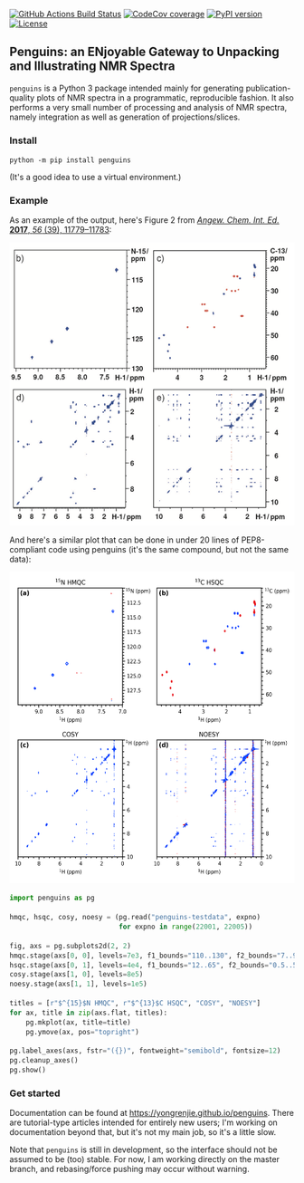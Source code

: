 [![GitHub Actions Build Status](https://github.com/yongrenjie/penguins/workflows/tests/badge.svg?branch=dev-0.2)](https://github.com/yongrenjie/penguins/actions)
[![CodeCov coverage](https://codecov.io/gh/yongrenjie/penguins/branch/dev-0.2/graph/badge.svg?token=S8U2LJFVPY)](https://codecov.io/gh/yongrenjie/penguins)
[![PyPI version](https://badge.fury.io/py/penguins.svg)](https://badge.fury.io/py/penguins)
[![License](https://img.shields.io/github/license/yongrenjie/penguins)](https://en.wikipedia.org/wiki/MIT_License)

## Penguins: an ENjoyable Gateway to Unpacking and Illustrating NMR Spectra

`penguins` is a Python 3 package intended mainly for generating publication-quality plots of NMR spectra in a programmatic, reproducible fashion.
It also performs a very small number of processing and analysis of NMR spectra, namely integration as well as generation of projections/slices.

### Install

```
python -m pip install penguins
```

(It's a good idea to use a virtual environment.)

### Example

As an example of the output, here's Figure 2 from [*Angew. Chem. Int. Ed.* **2017**, *56* (39), 11779–11783](https://doi.org/10.1002/anie.201705506):

<div align="center"><img src="https://raw.githubusercontent.com/yongrenjie/penguins/master/docs/images/angew_example.png" height="500"></div>

And here's a similar plot that can be done in under 20 lines of PEP8-compliant code using penguins (it's the same compound, but not the same data):

<div align="center"><img src="https://raw.githubusercontent.com/yongrenjie/penguins/master/docs/images/readme_example.png" height="550"></div>

```python
import penguins as pg

hmqc, hsqc, cosy, noesy = (pg.read("penguins-testdata", expno)
                           for expno in range(22001, 22005))

fig, axs = pg.subplots2d(2, 2)
hmqc.stage(axs[0, 0], levels=7e3, f1_bounds="110..130", f2_bounds="7..9.5")
hsqc.stage(axs[0, 1], levels=4e4, f1_bounds="12..65", f2_bounds="0.5..5")
cosy.stage(axs[1, 0], levels=8e5)
noesy.stage(axs[1, 1], levels=1e5)

titles = [r"$^{15}$N HMQC", r"$^{13}$C HSQC", "COSY", "NOESY"]
for ax, title in zip(axs.flat, titles):
    pg.mkplot(ax, title=title)
    pg.ymove(ax, pos="topright")

pg.label_axes(axs, fstr="({})", fontweight="semibold", fontsize=12)
pg.cleanup_axes()
pg.show()
```

### Get started

Documentation can be found at https://yongrenjie.github.io/penguins.
There are tutorial-type articles intended for entirely new users; I'm working on documentation beyond that, but it's not my main job, so it's a little slow.

Note that `penguins` is still in development, so the interface should not be assumed to be (too) stable. For now, I am working directly on the master branch, and rebasing/force pushing may occur without warning.
